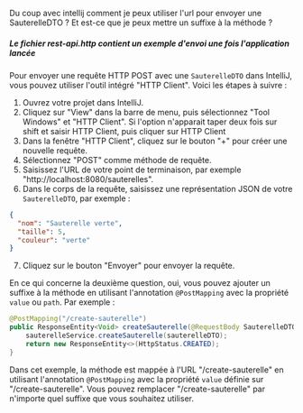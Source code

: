Du coup avec intellij comment je peux utiliser l'url pour envoyer une SauterelleDTO ?
Et est-ce que je peux mettre un suffixe à la méthode ?

##### Le fichier rest-api.http contient un exemple d'envoi une fois l'application lancée

Pour envoyer une requête HTTP POST avec une `SauterelleDTO` dans IntelliJ, vous pouvez utiliser l'outil intégré "HTTP Client". Voici les étapes à suivre :

1. Ouvrez votre projet dans IntelliJ.
2. Cliquez sur "View" dans la barre de menu, puis sélectionnez "Tool Windows" et "HTTP Client". Si l'option n'apparait taper deux fois sur shift et saisir HTTP Client, puis cliquer sur HTTP Client
3. Dans la fenêtre "HTTP Client", cliquez sur le bouton "+" pour créer une nouvelle requête.
4. Sélectionnez "POST" comme méthode de requête.
5. Saisissez l'URL de votre point de terminaison, par exemple "http://localhost:8080/sauterelles".
6. Dans le corps de la requête, saisissez une représentation JSON de votre `SauterelleDTO`, par exemple :
```json
{
  "nom": "Sauterelle verte",
  "taille": 5,
  "couleur": "verte"
}
```
7. Cliquez sur le bouton "Envoyer" pour envoyer la requête.

En ce qui concerne la deuxième question, oui, vous pouvez ajouter un suffixe à la méthode en utilisant l'annotation `@PostMapping` avec la propriété `value` ou `path`. Par exemple :
```java
@PostMapping("/create-sauterelle")
public ResponseEntity<Void> createSauterelle(@RequestBody SauterelleDTO sauterelleDTO) {
    sauterelleService.createSauterelle(sauterelleDTO);
    return new ResponseEntity<>(HttpStatus.CREATED);
}
```
Dans cet exemple, la méthode est mappée à l'URL "/create-sauterelle" en utilisant l'annotation `@PostMapping` avec la propriété `value` définie sur "/create-sauterelle". Vous pouvez remplacer "/create-sauterelle" par n'importe quel suffixe que vous souhaitez utiliser.